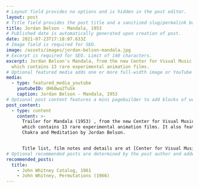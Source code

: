 ```yaml
---
# Layout field provides no options and is hidden in the post editor.
layout: post
# Title field provides the post title and a sanitized slug/permalink based on the title content. !!! Use a descriptive title and then do not change it !!!
title: Jordan Belson - Mandala, 1953
# Published date is automatically generated upon creation of post.
date: 2021-07-23T17:18:07.633Z
# Image field is required for SEO.
image: /assets/images/jordan-belson-mandala.jpg
# Excerpt is required for SEO. Limit of 140 characters.
excerpt: Jordan Belson's Mandala, from the new Center for Visual Music DVD,
  which contains 13 rare experimental animation films.
# Optional featured media adds one or more full-width image or YouTube embeds to the top of the post.
media:
  - type: featured_media_youtube
    youtubeID: dH60wa2TuSk
    caption: Jordan Belson - Mandala, 1953
# Optional post content features a mini pagebuilder to add blocks of written content, images, and YouTube embeds to the post. Recommended at least one instance of WYSIWYG block.
post_content:
  - type: content
    content: >-
      Trailer for Mandala (1953) , from the new Center for Visual Music DVD,
      which contains 13 rare experimental animation films. It also features
      Chakra and Meditation by Jordan Belson.


      Title list, film notes and details are at [Center for Visual Music](http://centerforvisualmusic.org/visualmusicdvd/)
# Optional recommended posts are determined by the post author and added here. This is good for SEO and internal linking.
recommended_posts:
  title:
    - John Whitney Catalog, 1961
    - John Whitney, Permutations (1966)
---
```

